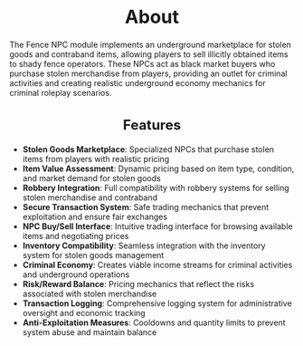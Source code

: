 <h1 style="text-align:center; font-size:2rem; font-weight:bold;">About</h1>

The Fence NPC module implements an underground marketplace for stolen goods and contraband items, allowing players to sell illicitly obtained items to shady fence operators. These NPCs act as black market buyers who purchase stolen merchandise from players, providing an outlet for criminal activities and creating realistic underground economy mechanics for criminal roleplay scenarios.

<h2 style="text-align:center; font-size:1.5rem; font-weight:bold;">Features</h2>

- **Stolen Goods Marketplace**: Specialized NPCs that purchase stolen items from players with realistic pricing
- **Item Value Assessment**: Dynamic pricing based on item type, condition, and market demand for stolen goods
- **Robbery Integration**: Full compatibility with robbery systems for selling stolen merchandise and contraband
- **Secure Transaction System**: Safe trading mechanics that prevent exploitation and ensure fair exchanges
- **NPC Buy/Sell Interface**: Intuitive trading interface for browsing available items and negotiating prices
- **Inventory Compatibility**: Seamless integration with the inventory system for stolen goods management
- **Criminal Economy**: Creates viable income streams for criminal activities and underground operations
- **Risk/Reward Balance**: Pricing mechanics that reflect the risks associated with stolen merchandise
- **Transaction Logging**: Comprehensive logging system for administrative oversight and economic tracking
- **Anti-Exploitation Measures**: Cooldowns and quantity limits to prevent system abuse and maintain balance
